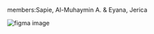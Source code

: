 members:Sapie, Al-Muhaymin A. & Eyana, Jerica 

![figma image](https://github.com/almuhaymin/3C_Kahawa-Lubug_Shoe-shop/assets/149823369/35818d53-87e5-4953-bf69-f4d3891e2247)
